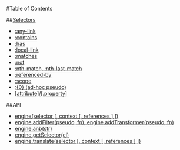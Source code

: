 #Table of Contents

##[Selectors](selectors.md)

* 	[:any-link](selectors.md#any-link)
* 	[:contains](selectors.md#contains)
* 	[:has](selectors.md#has)
* 	[:local-link](selectors.md#local-link)
* 	[:matches](selectors.md#matches)
* 	[:not](selectors.md#not)
* 	[:nth-match, :nth-last-match](selectors.md#nth-match)
* 	[:referenced-by](selectors.md#referenced-by)
* 	[:scope](selectors.md#scope)
* 	[:{0} (ad-hoc pseudo)](selectors.md#ad-hoc)
* 	[[attribute]/[.property]](selectors.md#attr-prop)

##API

* 	[engine(selector \[, context \[, references \] \])](#engine)
* 	[engine.addFilter(pseudo, fn), engine.addTransformer(pseudo, fn)](#add-filter)
* 	[engine.anb(str)](#anb)
* 	[engine.getSelector(el)](#get-selector)
* 	[engine.translate(selector \[, context \[, references \] \])](#translate)